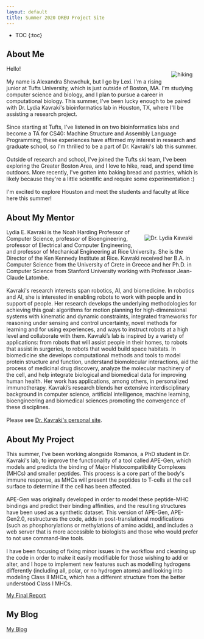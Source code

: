 ```yaml
---
layout: default
title: Summer 2020 DREU Project Site
---
```


<style> 
    img {
        float: right;
        margin: 15px;
        height: auto;
    }

    #hiking-photo {
      max-width: 50%;
    }

    #dr-kavraki-photo {
      max-width: 35%;
    }
</style>

* TOC
{:toc}

## About Me

<img id="hiking-photo" src="https://LexiShew.github.io/images/hiking.jpg" alt="hiking">

<p>
    Hello!<br><br>    
    My name is Alexandra Shewchuk, but I go by Lexi. I'm a rising junior at Tufts University, which is just outside of Boston, MA. I'm studying computer science and biology, and I plan to pursue a career in computational biology. This summer, I've been lucky enough to be paired with Dr. Lydia Kavraki's bioinformatics lab in Houston, TX, where I'll be assisting a research project.<br><br>
    Since starting at Tufts, I've listened in on two bioinformatics labs and become a TA for CS40: Machine Structure and Assembly Language Programming; these experiences have affirmed my interest in research and graduate school, so I'm thrilled to be a part of Dr. Kavraki's lab this summer.<br><br>
    Outside of research and school, I've joined the Tufts ski team, I've been exploring the Greater Boston Area, and I love to hike, read, and spend time outdoors. More recently, I've gotten into baking bread and pastries, which is likely because they're a little scientific and require some experimentation :)<br><br>
    I'm excited to explore Houston and meet the students and faculty at Rice here this summer!
</p>


## About My Mentor

<img id="dr-kavraki-photo" src="https://LexiShew.github.io/images/dr-kavraki.jpg" alt="Dr. Lydia Kavraki">

<p>
    Lydia E. Kavraki is the Noah Harding Professor of Computer Science, professor of Bioengineering, professor of Electrical and Computer Engineering, and professor of Mechanical Engineering at Rice University. She is the Director of the Ken Kennedy Institute at Rice.
    Kavraki received her B.A. in Computer Science from the University of Crete in Greece and her Ph.D. in Computer Science from Stanford University working with Professor Jean-Claude Latombe.<br><br>
    Kavraki's research interests span robotics, AI, and biomedicine. In robotics and AI, she is interested in enabling robots to work with people and in support of people. Her research develops the underlying methodologies for achieving this goal: algorithms for motion planning for high-dimensional systems with kinematic and dynamic constraints, integrated frameworks for reasoning under sensing and control uncertainty, novel methods for learning and for using experiences, and ways to instruct robots at a high level and collaborate with them. Kavraki’s lab is inspired by a variety of applications: from robots that will assist people in their homes, to robots that assist in surgeries, to robots that would build space habitats. In biomedicine she develops computational methods and tools to model protein structure and function, understand biomolecular interactions, aid the process of medicinal drug discovery, analyze the molecular machinery of the cell, and help integrate biological and biomedical data for improving human health. Her work has applications, among others, in personalized immunotherapy. Kavraki’s research blends her extensive interdisciplinary background in computer science, artificial intelligence, machine learning, bioengineering and biomedical sciences promoting the convergence of these disciplines.<br><br>
    Please see <a href="https://www.cs.rice.edu/~kavraki/">Dr. Kavraki's personal site</a>.
</p>


## About My Project
<p>
    This summer, I've been working alongside Romanos, a PhD student in Dr. Kavraki's lab, to improve the functionality of a tool called APE-Gen, which models and predicts the binding of Major Histocompatibility Complexes (MHCs) and smaller peptides. This process is a core part of the body's immune response, as MHCs will present the peptides to T-cells at the cell surface to determine if the cell has been affected.<br><br>
    APE-Gen was originally developed in order to model these peptide-MHC bindings and predict their binding affinities, and the resulting structures have been used as a synthetic dataset. This version of APE-Gen, APE-Gen2.0, restructures the code, adds in post-translational modifications (such as phosphorylations or methylations of amino acids), and includes a web server that is more accessible to biologists and those who would prefer to not use command-line tools.<br><br>
    I have been focusing of fixing minor issues in the workflow and cleaning up the code in order to make it easily modifiable for those wishing to add or alter, and I hope to implement new features such as modelling hydrogens differently (including all, polar, or no hydrogen atoms) and looking into modeling Class II MHCs, which has a different structure from the better understood Class I MHCs.
</p>

[My Final Report](files/finalreport.pdf)


## My Blog

[My Blog](blog.html)
